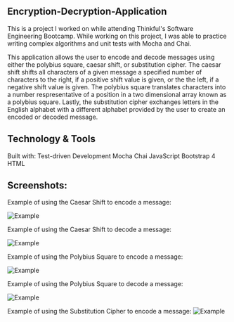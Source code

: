 ## Encryption-Decryption-Application

This is a project I worked on while attending Thinkful's Software Engineering Bootcamp. While working on this project, I was able to practice writing complex algorithms and unit tests with Mocha and Chai.

This application allows the user to encode and decode messages using either the polybius square, caesar shift, or substitution cipher. The caesar shift shifts all characters of a given message a specified number of characters to the right, if a positive shift value is given, or the the left, if a negative shift value is given. The polybius square translates characters into a number respresentative of a position in a two dimensional array known as a polybius square. Lastly, the substitution cipher exchanges letters in the English alphabet with a different alphabet provided by the user to create an encoded or decoded message.

## Technology & Tools
Built with:
Test-driven Development
Mocha
Chai
JavaScript
Bootstrap 4
HTML

## Screenshots:

 Example of using the Caesar Shift to encode a message:

![Example](https://github.com/Mona-Nabil/Encryption-Decryption-Application/assets/134805506/3b234fb3-aefa-4883-8485-4108e8845e7c)

 Example of using the Caesar Shift to decode a message:

![Example](https://github.com/Mona-Nabil/Encryption-Decryption-Application/assets/134805506/b96f72c1-fa29-439f-94c6-7f0a24f7bef1)

 Example of using the Polybius Square to encode a message:

![Example](https://github.com/Mona-Nabil/Encryption-Decryption-Application/assets/134805506/fa9a6ea8-98f0-49b6-a609-d661fb6e2fb6)

  Example of using the Polybius Square to decode a message:

  ![Example](ttps://github.com/Mona-Nabil/Encryption-Decryption-Application/assets/134805506/f9c84bdf-aead-45a6-9763-764a20980646)

  Example of using the Substitution Cipher to encode a message:
    ![Example](https://github.com/Mona-Nabil/Encryption-Decryption-Application/assets/134805506/d9d85959-1dc3-496b-8995-2ef396050034)


